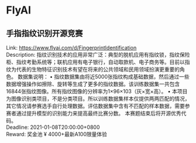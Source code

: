 # FlyAI



## 手指指纹识别开源竞赛

Link: https://www.flyai.com/d/FingerprintIdentification  
Description: 指纹识别技术的应用非常广泛：典型的脱机应用有指纹锁，指纹保险柜、指纹考勤系统等；联机应用有电子银行，自动取款机、电子商务等。目前以指纹为代表的生物特征识别技术有望在将来的公共领域和民用领域扮演更重要的角色。
数据集说明：
• 指纹数据集由将近5000张指纹构成基础数据，然后通过一些数据增强操作如擦除、旋转等生成了更多的指纹数据。该训练数据集一共包含16844张指纹图像。所有指纹图像的分辨率为1×96×103（灰×宽×高）。
• 本项目为图像识别类项目，不是分类项目。所以训练数据集样本仅提供两两匹配的情况，其它情况请参赛选手自行处理数据。评估数据集中含有不匹配的样本数据，需要参赛者通过提升模型的识别能力来提高最终比赛分数。
本赛题结束后将开源优秀代码。  
Deadline: 2021-01-08T20:00:00+0800  
Reward: 奖金池 ¥ 4000+最新A100限量体验  

